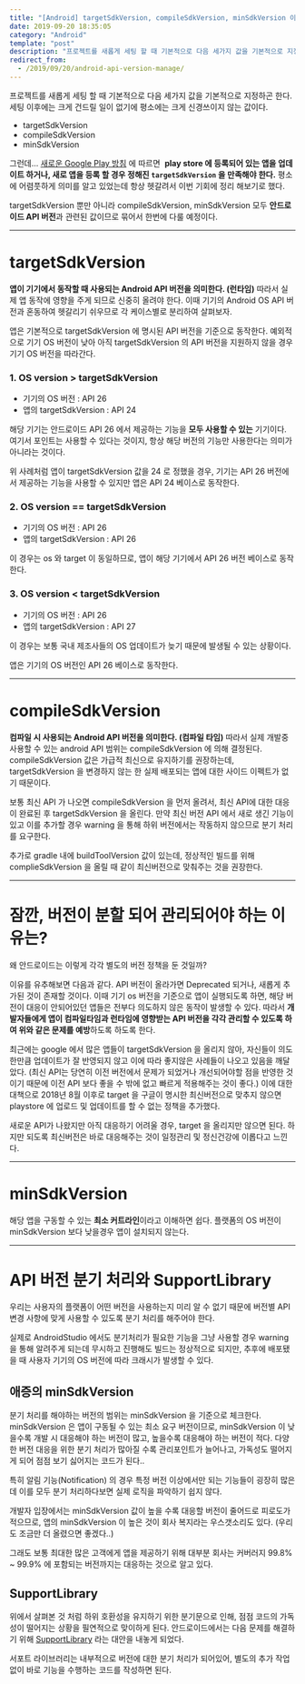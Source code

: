 ```yaml
---
title: "[Android] targetSdkVersion, compileSdkVersion, minSdkVersion 이란 무엇인가?"
date: 2019-09-20 18:35:05
category: "Android"
template: "post"
description: "프로젝트를 새롭게 세팅 할 때 기본적으로 다음 세가지 값을 기본적으로 지정하곤 한다. 세팅 이후에는 크게 건드릴 일이 없기에 평소에는 크게 신경쓰이지 않는 값이다. "
redirect_from:
  - /2019/09/20/android-api-version-manage/
---
```

프로젝트를 새롭게 세팅 할 때 기본적으로 다음 세가지 값을 기본적으로 지정하곤 한다. 세팅 이후에는 크게 건드릴 일이 없기에 평소에는 크게 신경쓰이지 않는 값이다. 
* targetSdkVersion 
* compileSdkVersion 
* minSdkVersion 

그런데... [새로운 Google Play 방침](https://developers-kr.googleblog.com/2018/01/improving-app-security-and-performance-on-google-play.html) 에 따르면  **play store 에 등록되어 있는 앱을 업데이트 하거나, 새로 앱을 등록 할 경우 정해진 `targetSdkVersion` 을 만족해야 한다.** 평소에 어렴풋하게 의미를 알고 있었는데 항상 헷갈려서 이번 기회에 정리 해보기로 했다.

targetSdkVersion 뿐만 아니라 compileSdkVersion, minSdkVersion  모두 **안드로이드 API 버전**과 관련된 값이므로 묶어서 한번에 다룰 예정이다.

---

# targetSdkVersion

**앱이 기기에서 동작할 때 사용되는 Android API 버전을 의미한다. (런타임)** 따라서 실제 앱 동작에 영향을 주게 되므로 신중히 올려야 한다. 이때 기기의 Android OS API 버전과 혼동하여 헷갈리기 쉬우므로 각 케이스별로 분리하여 살펴보자.

앱은 기본적으로 targetSdkVersion 에 명시된 API 버전을 기준으로 동작한다. 예외적으로 기기 OS 버전이 낮아 아직 targetSdkVersion 의 API 버전을 지원하지 않을 경우 기기 OS 버전을 따라간다.

### 1.  OS version > targetSdkVersion

- 기기의 OS 버전 : API 26
- 앱의 targetSdkVersion : API 24

해당 기기는 안드로이드 API 26 에서 제공하는 기능을 **모두 사용할 수 있는** 기기이다. 여기서 포인트는 사용할 수 있다는 것이지, 항상 해당 버전의 기능만 사용한다는 의미가 아니라는 것이다. 

위 사례처럼 앱이 targetSdkVersion 값을 24 로 정했을 경우, 기기는 API 26 버전에서 제공하는 기능을 사용할 수 있지만 앱은 API 24 베이스로 동작한다.

### 2. OS version == targetSdkVersion

- 기기의 OS 버전 : API 26
- 앱의 targetSdkVersion : API 26

이 경우는 os 와 target 이 동일하므로, 앱이 해당 기기에서 API 26 버전 베이스로 동작한다.

### 3.  OS version < targetSdkVersion

- 기기의 OS 버전 : API 26
- 앱의 targetSdkVersion : API 27

이 경우는 보통 국내 제조사들의 OS 업데이트가 늦기 때문에 발생될 수 있는 상황이다.

앱은 기기의 OS 버전인 API 26 베이스로 동작한다. 

---

# compileSdkVersion

**컴파일 시 사용되는 Android API 버전을 의미한다. (컴파일 타임)** 따라서 실제 개발중 사용할 수 있는 android API 범위는 compileSdkVersion 에 의해 결정된다. compileSdkVersion  값은 가급적 최신으로 유지하기를 권장하는데, targetSdkVersion 을 변경하지 않는 한 실제 배포되는 앱에 대한 사이드 이펙트가 없기 때문이다.

보통 최신 API 가 나오면 compileSdkVersion 을 먼저 올려서, 최신 API에 대한 대응이 완료된 후 targetSdkVersion 을 올린다. 만약 최신 버전 API 에서 새로 생긴 기능이 있고 이를 추가할 경우 warning 을 통해 하위 버전에서는 작동하지 않으므로 분기 처리를 요구한다.

추가로 gradle 내에 buildToolVersion 값이 있는데, 정상적인 빌드를 위해 complieSdkVersion 을 올릴 때 같이 최신버전으로 맞춰주는 것을 권장한다.

---

# 잠깐, 버전이 분할 되어 관리되어야 하는 이유는?

왜 안드로이드는 이렇게 각각 별도의 버전 정책을 둔 것일까? 

이유를 유추해보면 다음과 같다. API 버전이 올라가면 Deprecated 되거나, 새롭게 추가된 것이 존재할 것이다. 이때 기기 os 버전을 기준으로 앱이 실행되도록 하면, 해당 버전이 대응이 안되어있던 앱들은 전부다 의도하지 않은 동작이 발생할 수 있다. 따라서 **개발자들에게 앱이 컴파일타임과 런타임에 영향받는 API 버전을 각각 관리할 수 있도록 하여 위와 같은 문제를 예방**하도록 하도록 한다.

최근에는 google 에서 많은 앱들이 targetSdkVersion 을 올리지 않아, 자신들이 의도한만큼 업데이트가 잘 반영되지 않고 이에 따라 좋지않은 사례들이 나오고 있음을 깨달았다. (최신 API는 당연히 이전 버전에서 문제가 되었거나 개선되어야할 점을 반영한 것이기 때문에 이전 API 보다 좋을 수 밖에 없고 빠르게 적용해주는 것이 좋다.) 이에 대한 대책으로 2018년 8월 이후로 target 을 구글이 명시한 최신버전으로 맞추지 않으면 playstore 에 업로드 및 업데이트를 할 수 없는 정책을 추가했다.

새로운 API가 나왔지만 아직 대응하기 어려울 경우, target 을 올리지만 않으면 된다. 하지만 되도록 최신버전은 바로 대응해주는 것이 일정관리 및 정신건강에 이롭다고 느낀다.

---

# minSdkVersion

해당 앱을 구동할 수 있는 **최소 커트라인**이라고 이해하면 쉽다. 플랫폼의 OS 버전이 minSdkVersion 보다 낮을경우 앱이 설치되지 않는다.

---

# API 버전 분기 처리와 SupportLibrary

우리는 사용자의 플랫폼이 어떤 버전을 사용하는지 미리 알 수 없기 때문에 버전별 API 변경 사항에 맞게 사용할 수 있도록 분기 처리를 해주어야 한다. 

실제로 AndroidStudio 에서도 분기처리가 필요한 기능을 그냥 사용할 경우 warning 을 통해 알려주게 되는데 무시하고 진행해도 빌드는 정상적으로 되지만, 추후에 배포됐을 때 사용자 기기의 OS 버전에 따라 크래시가 발생할 수 있다.

## 애증의 minSdkVersion

분기 처리를 해야하는 버전의 범위는 minSdkVersion 을 기준으로 체크한다. minSdkVersion 은 앱이 구동될 수 있는 최소 요구 버전이므로, minSdkVersion 이 낮을수록 개발 시 대응해야 하는 버전이 많고, 높을수록 대응해야 하는 버전이 적다. 다양한 버전 대응을 위한 분기 처리가 많아질 수록 관리포인트가 늘어나고, 가독성도 떨어지게 되어 점점 보기 싫어지는 코드가 된다..

특히 알림 기능(Notification) 의 경우 특정 버전 이상에서만 되는 기능들이 굉장히 많은데 이를 모두 분기 처리하다보면 실제 로직을 파악하기 쉽지 않다. 

개발자 입장에서는 minSdkVersion 값이 높을 수록 대응할 버전이 줄어드로 피로도가 적으므로, 앱의 minSdkVersion 이 높은 것이 회사 복지라는 우스갯소리도 있다. (우리도 조금만 더 올렸으면 좋겠다..)

그래도 보통 최대한 많은 고객에게 앱을 제공하기 위해 대부분 회사는 커버러지 99.8% ~ 99.9% 에 포함되는 버전까지는 대응하는 것으로 알고 있다.

## SupportLibrary

위에서 살펴본 것 처럼 하위 호환성을 유지하기 위한 분기문으로 인해, 점점 코드의 가독성이 떨어지는 상황을 필연적으로 맞이하게 된다. 안드로이드에서는 다음 문제를 해결하기 위해 [SupportLibrary](https://developer.android.com/topic/libraries/support-library) 라는 대안을 내놓게 되었다.

서포트 라이브러리는 내부적으로 버전에 대한 분기 처리가 되어있어, 별도의 추가 작업없이 바로 기능을 수행하는 코드를 작성하면 된다.